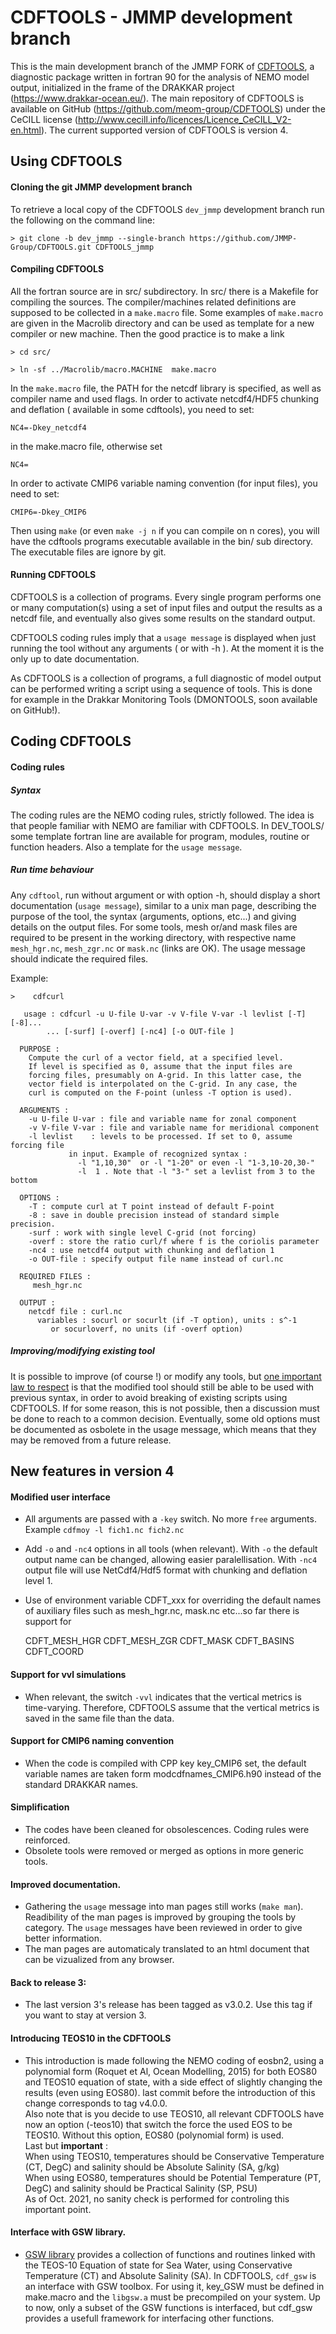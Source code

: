 # CDFTOOLS - JMMP development branch
   This is the main development branch of the JMMP FORK of [CDFTOOLS](https://github.com/meom-group/CDFTOOLS), a diagnostic package written in fortran 90 for the analysis of NEMO model output, initialized in the frame of the DRAKKAR project (<https://www.drakkar-ocean.eu/>). The main repository of CDFTOOLS is available on GitHub (<https://github.com/meom-group/CDFTOOLS>) under the CeCILL license (<http://www.cecill.info/licences/Licence_CeCILL_V2-en.html>). The current supported version of CDFTOOLS is version 4.
 
## Using CDFTOOLS

#### Cloning the git JMMP development branch
To retrieve a local copy of the CDFTOOLS `dev_jmmp` development branch run the following on the command line: 

```> git clone -b dev_jmmp --single-branch https://github.com/JMMP-Group/CDFTOOLS.git CDFTOOLS_jmmp```

#### Compiling CDFTOOLS
All the fortran source are in src/ subdirectory. In src/ there is a Makefile for compiling the sources. The compiler/machines related definitions are supposed to be collected in a `make.macro` file. Some examples of `make.macro` are given in the Macrolib directory and can be used as template for a new compiler or new machine. Then the good practice is to make a link 

```> cd src/```

```> ln -sf ../Macrolib/macro.MACHINE  make.macro```

In the `make.macro` file, the PATH for the netcdf library is specified, as well as compiler name and used flags.  In order to activate netcdf4/HDF5 chunking and deflation ( available in some cdftools), you need to set: 

```NC4=-Dkey_netcdf4 ```

in the make.macro file, otherwise set

```NC4= ```

In order to activate CMIP6 variable naming convention (for input files), you need to set:

```CMIP6=-Dkey_CMIP6 ```

Then using `make` (or even `make -j n` if you can compile on n cores), you will have the cdftools programs executable available in the bin/ sub directory. The executable files are ignore by git.


#### Running CDFTOOLS
CDFTOOLS is a collection of programs. Every single program performs one or many computation(s) using a set of input files and output the results as a netcdf file, and eventually also gives some results on the standard output. 

CDFTOOLS coding rules imply that a `usage message` is displayed when just running the tool without any arguments ( or with -h ). At the moment it is the only up to date documentation. 

As CDFTOOLS is a collection of programs, a full diagnostic of model output can be performed writing a script using a sequence of tools. This is done for example in the Drakkar Monitoring Tools (DMONTOOLS, soon available on GitHub!).

## Coding CDFTOOLS
#### Coding rules
##### Syntax
The coding rules are the NEMO coding rules, strictly followed. The idea is that people familiar with NEMO are familiar with CDFTOOLS. In DEV_TOOLS/ some template fortran line are available for program, modules, routine or function headers. Also a template for the `usage message`.
##### Run time behaviour
Any `cdftool`, run without argument or with option -h, should display a short documentation (`usage message`), similar to a unix man page, describing the purpose of the tool, the syntax (arguments,  options, etc...) and giving details on the output files. For some tools, mesh or/and mask files are required to be present in the working directory, with respective name `mesh_hgr.nc`, `mesh_zgr.nc` or `mask.nc` (links are OK). The usage message should indicate the required files.

Example:


```>    cdfcurl```

       usage : cdfcurl -u U-file U-var -v V-file V-var -l levlist [-T] [-8]...
            ... [-surf] [-overf] [-nc4] [-o OUT-file ]
       
      PURPOSE :
        Compute the curl of a vector field, at a specified level.
        If level is specified as 0, assume that the input files are
        forcing files, presumably on A-grid. In this latter case, the
        vector field is interpolated on the C-grid. In any case, the
        curl is computed on the F-point (unless -T option is used).
       
      ARGUMENTS :
        -u U-file U-var : file and variable name for zonal component
        -v V-file V-var : file and variable name for meridional component
        -l levlist    : levels to be processed. If set to 0, assume forcing file
                 in input. Example of recognized syntax :
                   -l "1,10,30"  or -l "1-20" or even -l "1-3,10-20,30-"
                   -l  1 . Note that -l "3-" set a levlist from 3 to the bottom
                   
      OPTIONS :
        -T : compute curl at T point instead of default F-point
        -8 : save in double precision instead of standard simple precision.
        -surf : work with single level C-grid (not forcing)
        -overf : store the ratio curl/f where f is the coriolis parameter
        -nc4 : use netcdf4 output with chunking and deflation 1
        -o OUT-file : specify output file name instead of curl.nc
       
      REQUIRED FILES :
         mesh_hgr.nc
       
      OUTPUT : 
        netcdf file : curl.nc
          variables : socurl or socurlt (if -T option), units : s^-1
             or socurloverf, no units (if -overf option)

##### Improving/modifying existing tool
 It is possible to improve (of course !) or modify any tools, but <u>one important law to respect</u> is that the modified tool should still be able to be used with previous syntax, in order to avoid breaking of existing scripts using CDFTOOLS. If for some reason, this is not possible, then a discussion must be done to reach to a common decision. Eventually, some old options must be documented as osbolete in the usage message, which means that they may be removed from a future release. 

## New features in version 4
#### Modified user interface
 * All arguments are passed with a `-key` switch. No more `free` arguments. Example `cdfmoy -l fich1.nc fich2.nc`
 * Add `-o` and `-nc4` options in all tools (when relevant). With `-o` the default output name can be changed, allowing easier paralellisation. With `-nc4` output file will use NetCdf4/Hdf5 format with chunking and deflation level 1.
 * Use of environment variable CDFT_xxx for overriding  the default names of auxiliary files such as mesh_hgr.nc, mask.nc etc...so far there is support for 

   CDFT_MESH_HGR
   CDFT_MESH_ZGR
   CDFT_MASK
   CDFT_BASINS
   CDFT_COORD

#### Support for vvl simulations
 * When relevant, the switch `-vvl` indicates that the vertical metrics is time-varying. Therefore, CDFTOOLS assume that the vertical metrics is saved in the same file than the data.

#### Support for CMIP6 naming convention
 * When the code is compiled with CPP key key_CMIP6 set, the default variable names are taken form modcdfnames_CMIP6.h90 instead of the standard DRAKKAR names.

#### Simplification
 * The codes have been cleaned for obsolescences. Coding rules were reinforced.
 * Obsolete tools were removed or merged as options in more generic tools. 

#### Improved documentation.
 * Gathering the `usage` message into man pages still works (`make man`). Readibility of the man pages is improved by grouping the tools by category. The `usage` messages have been reviewed in order to give better information.
 * The man pages are automaticaly translated to an html document that can be vizualized from any browser.

#### Back to release 3:
 * The last version 3's release has been tagged as v3.0.2. Use this tag if you want to stay at version 3.

#### Introducing TEOS10 in the CDFTOOLS
 * This introduction is made following the NEMO coding of eosbn2, using a polynomial form (Roquet et Al, Ocean Modelling, 2015) for both 
EOS80 and TEOS10 equation of state, with a side effect of slightly changing the results (even using EOS80). 
last commit before the introduction of this change corresponds to tag v4.0.0.   
Also note that is you decide to use TEOS10, all relevant CDFTOOLS have now an option (-teos10) that switch the 
force the used EOS to be TEOS10.  Without this option, EOS80 (polynomial form) is used.  
Last but **important** :    
When using TEOS10, temperatures should be Conservative Temperature (CT, DegC) and salinity should be Absolute Salinity (SA, g/kg)   
When using EOS80, temperatures should be Potential Temperature (PT, DegC) and salinity should be Practical Salinity (SP, PSU)   
As of Oct. 2021, no sanity check is performed for controling this important point.

#### Interface with GSW library.
 * [GSW library](http://www.teos-10.org/pubs/gsw/html/gsw_contents.html#1) provides a collection of functions and routines linked
 with the TEOS-10 Equation of state for Sea Water, using Conservative Temperature (CT) and Absolute Salinity (SA). 
 In CDFTOOLS, `cdf_gsw` is an interface with GSW toolbox. For using it, key_GSW must be defined in make.macro and the `libgsw.a` must
 be precompiled on your system. Up to now, only a subset of the GSW functions is interfaced, but cdf_gsw provides a usefull framework
 for interfacing other functions.



